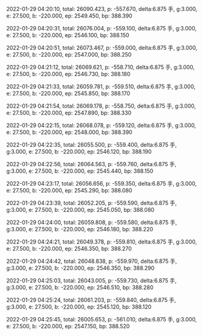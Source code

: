 2022-01-29 04:20:10, total: 26090.423, p: -557.670, delta:6.875 手, g:3.000, e: 27.500, b: -220.000, ep: 2549.450, bp: 388.390

2022-01-29 04:20:31, total: 26076.004, p: -559.100, delta:6.875 手, g:3.000, e: 27.500, b: -220.000, ep: 2546.100, bp: 388.150

2022-01-29 04:20:51, total: 26073.467, p: -559.000, delta:6.875 手, g:3.000, e: 27.500, b: -220.000, ep: 2547.000, bp: 388.250

2022-01-29 04:21:12, total: 26069.621, p: -558.710, delta:6.875 手, g:3.000, e: 27.500, b: -220.000, ep: 2546.730, bp: 388.180

2022-01-29 04:21:33, total: 26059.781, p: -559.510, delta:6.875 手, g:3.000, e: 27.500, b: -220.000, ep: 2545.850, bp: 388.170

2022-01-29 04:21:54, total: 26069.178, p: -558.750, delta:6.875 手, g:3.000, e: 27.500, b: -220.000, ep: 2547.890, bp: 388.330

2022-01-29 04:22:15, total: 26068.078, p: -559.120, delta:6.875 手, g:3.000, e: 27.500, b: -220.000, ep: 2548.000, bp: 388.390

2022-01-29 04:22:35, total: 26055.500, p: -559.400, delta:6.875 手, g:3.000, e: 27.500, b: -220.000, ep: 2546.120, bp: 388.190

2022-01-29 04:22:56, total: 26064.563, p: -559.760, delta:6.875 手, g:3.000, e: 27.500, b: -220.000, ep: 2545.440, bp: 388.150

2022-01-29 04:23:17, total: 26056.656, p: -559.350, delta:6.875 手, g:3.000, e: 27.500, b: -220.000, ep: 2545.290, bp: 388.080

2022-01-29 04:23:39, total: 26052.205, p: -559.590, delta:6.875 手, g:3.000, e: 27.500, b: -220.000, ep: 2545.050, bp: 388.080

2022-01-29 04:24:00, total: 26059.808, p: -559.580, delta:6.875 手, g:3.000, e: 27.500, b: -220.000, ep: 2546.180, bp: 388.220

2022-01-29 04:24:21, total: 26049.378, p: -559.810, delta:6.875 手, g:3.000, e: 27.500, b: -220.000, ep: 2546.350, bp: 388.270

2022-01-29 04:24:42, total: 26048.838, p: -559.970, delta:6.875 手, g:3.000, e: 27.500, b: -220.000, ep: 2546.350, bp: 388.290

2022-01-29 04:25:03, total: 26043.005, p: -559.730, delta:6.875 手, g:3.000, e: 27.500, b: -220.000, ep: 2546.510, bp: 388.280

2022-01-29 04:25:24, total: 26061.203, p: -559.840, delta:6.875 手, g:3.000, e: 27.500, b: -220.000, ep: 2545.120, bp: 388.120

2022-01-29 04:25:45, total: 26005.653, p: -561.010, delta:6.875 手, g:3.000, e: 27.500, b: -220.000, ep: 2547.150, bp: 388.520
